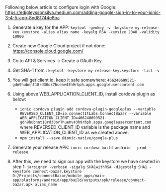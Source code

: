 Following below article to configure login with Google:
https://edigleyssonsilva.medium.com/adding-google-sign-in-to-your-ionic-3-4-5-app-8ed81744e8ba

1. Generate a key for the APP:
`keytool -genkey -v -keystore my-release-key.keystore -alias alias_name -keyalg RSA -keysize 2048 -validity 10000`

2. Create new Google Cloud project if not done: https://console.cloud.google.com/
3. Go to API & Services -> Create a OAuth Key
4. Get SHA-1 from : `keytool -keystore my-release-key.keystore -list -v`
5. You will get client id, keep it safe somewhere: `466240699521-gdn9hubnnt18rd30or7huenv43h9rbph.apps.googleusercontent.com`
6. Using above WEB_APPLICATION_CLIENT_ID, install cordova plugin as below:
	- `ionic cordova plugin add cordova-plugin-googleplus --variable REVERSED_CLIENT_ID=io.connectItLabs.ConnectBazar --variable WEB_APPLICATION_CLIENT_ID=466240699521-gdn9hubnnt18rd30or7huenv43h9rbph.apps.googleusercontent.com`
     where 	REVERSED_CLIENT_ID variable is the package name and WEB_APPLICATION_CLIENT_ID as we created above.
	- `npm install --save @ionic-native/google-plus`
	
7. Generate your release APK: `ionic cordova build android --prod --release`
8. After this, we need to sign our app with the keystore we have created in step 1:
	`jarsigner -verbose -sigalg SHA1withRSA -digestalg SHA1 -keystore connect-bazar.keystore D:/Projects/connectBazar/mobile_apps/main-app/platforms/android/app/build/outputs/apk/release/connect-bazar.apk alias_name`
